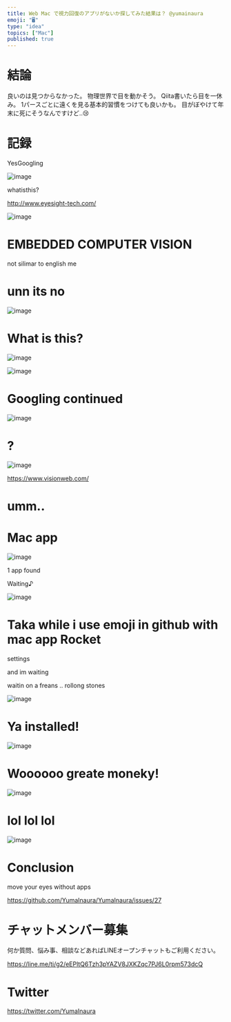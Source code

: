 ```yaml
---
title: Web Mac で視力回復のアプリがないか探してみた結果は？ @yumainaura 
emoji: "🖥"
type: "idea"
topics: ["Mac"]
published: true
---
```


# 結論

良いのは見つからなかった。
物理世界で目を動かそう。
Qiita書いたら目を一休み。
1パースごとに遠くを見る基本的習慣をつけても良いかも。
目がぼやけて年末に死にそうなんですけど‥😢

# 記録

YesGoogling

![image](https://user-images.githubusercontent.com/13635059/50533815-aa6f2280-0b75-11e9-9a11-7a80d0612d63.png)

whatisthis?

http://www.eyesight-tech.com/

![image](https://user-images.githubusercontent.com/13635059/50533818-b5c24e00-0b75-11e9-92c1-bb1f0e4585a4.png)

# EMBEDDED COMPUTER VISION

not silimar to english me

# unn its no

![image](https://user-images.githubusercontent.com/13635059/50533824-ca9ee180-0b75-11e9-981f-0d4ddc5ae176.png)

# What is this?

![image](https://user-images.githubusercontent.com/13635059/50533830-dee2de80-0b75-11e9-93eb-9eda02466ef0.png)

![image](https://user-images.githubusercontent.com/13635059/50533833-e7d3b000-0b75-11e9-9061-6c447acb7b2c.png)

# Googling continued

![image](https://user-images.githubusercontent.com/13635059/50533841-f9b55300-0b75-11e9-8d49-89cacb926692.png)

# ?

![image](https://user-images.githubusercontent.com/13635059/50533846-13ef3100-0b76-11e9-9c7f-24b74073507a.png)


https://www.visionweb.com/

# umm..

# Mac app

![image](https://user-images.githubusercontent.com/13635059/50533862-40a34880-0b76-11e9-8cf3-f64a564b52e1.png)

1 app found

Waiting♪

![image](https://user-images.githubusercontent.com/13635059/50533870-5b75bd00-0b76-11e9-8bde-bc5c1b1e7860.png)

# Taka while i use emoji in github  with mac app Rocket

settings

and im waiting

waitin on a freans .. rollong stones


![image](https://user-images.githubusercontent.com/13635059/50533877-8829d480-0b76-11e9-9570-12a598c79a53.png)

# Ya installed!

![image](https://user-images.githubusercontent.com/13635059/50533884-bb6c6380-0b76-11e9-8de7-a61879fdfab5.png)


# Woooooo greate moneky!

![image](https://user-images.githubusercontent.com/13635059/50533887-c4f5cb80-0b76-11e9-86aa-bcea716565ea.png)

# lol lol lol

![image](https://user-images.githubusercontent.com/13635059/50533888-d0e18d80-0b76-11e9-8029-155968f98524.png)

# Conclusion

move your eyes without apps



https://github.com/YumaInaura/YumaInaura/issues/27








<!-- Update From Qiita API -->

# チャットメンバー募集


何か質問、悩み事、相談などあればLINEオープンチャットもご利用ください。

https://line.me/ti/g2/eEPltQ6Tzh3pYAZV8JXKZqc7PJ6L0rpm573dcQ





# Twitter


https://twitter.com/YumaInaura


<!-- Update From Qiita API -->


